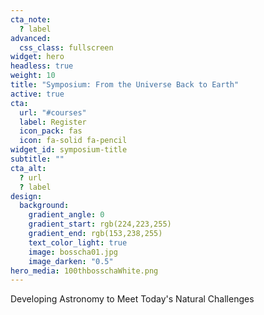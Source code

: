 ```yaml
---
cta_note:
  ? label
advanced:
  css_class: fullscreen
widget: hero
headless: true
weight: 10
title: "Symposium: From the Universe Back to Earth"
active: true
cta:
  url: "#courses"
  label: Register
  icon_pack: fas
  icon: fa-solid fa-pencil
widget_id: symposium-title
subtitle: ""
cta_alt:
  ? url
  ? label
design:
  background:
    gradient_angle: 0
    gradient_start: rgb(224,223,255)
    gradient_end: rgb(153,238,255)
    text_color_light: true
    image: bosscha01.jpg
    image_darken: "0.5"
hero_media: 100thbosschaWhite.png
---
```

Developing Astronomy to Meet Today's Natural Challenges